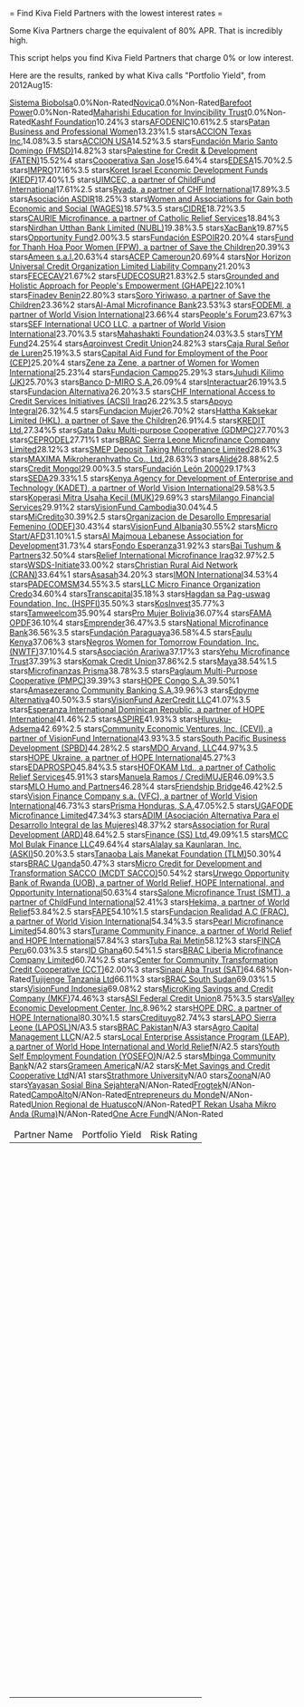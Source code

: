 = Find Kiva Field Partners with the lowest interest rates =

Some Kiva Partners charge the equivalent of 80% APR. That is incredibly high.

This script helps you find Kiva Field Partners that charge 0% or low interest.

Here are the results, ranked by what Kiva calls "Portfolio Yield", from 2012Aug15:

<table>
<thead><td>Partner Name</td><td>Portfolio Yield</td><td>Risk Rating</td></thead>
<tbody>
  <td>
    <tr><a href="http://www.kiva.org/partners/226">Sistema Biobolsa</a></tr>
    <tr>0.0%</tr>
    <tr>Non-Rated</tr>
  </td>
  <td>
    <tr><a href="http://www.kiva.org/partners/225">Novica</a></tr>
    <tr>0.0%</tr>
    <tr>Non-Rated</tr>
  </td>
  <td>
    <tr><a href="http://www.kiva.org/partners/212">Barefoot Power</a></tr>
    <tr>0.0%</tr>
    <tr>Non-Rated</tr>
  </td>
  <td>
    <tr><a href="http://www.kiva.org/partners/211">Maharishi Education for Invincibility Trust</a></tr>
    <tr>0.0%</tr>
    <tr>Non-Rated</tr>
  </td>
  <td>
    <tr><a href="http://www.kiva.org/partners/245">Kashf Foundation</a></tr>
    <tr>10.24%</tr>
    <tr>3 stars</tr>
  </td>
  <td>
    <tr><a href="http://www.kiva.org/partners/98">AFODENIC</a></tr>
    <tr>10.61%</tr>
    <tr>2.5 stars</tr>
  </td>
  <td>
    <tr><a href="http://www.kiva.org/partners/62">Patan Business and Professional Women</a></tr>
    <tr>13.23%</tr>
    <tr>1.5 stars</tr>
  </td>
  <td>
    <tr><a href="http://www.kiva.org/partners/173">ACCION Texas Inc.</a></tr>
    <tr>14.08%</tr>
    <tr>3.5 stars</tr>
  </td>
  <td>
    <tr><a href="http://www.kiva.org/partners/131">ACCION USA</a></tr>
    <tr>14.52%</tr>
    <tr>3.5 stars</tr>
  </td>
  <td>
    <tr><a href="http://www.kiva.org/partners/154">Fundación Mario Santo Domingo (FMSD)</a></tr>
    <tr>14.82%</tr>
    <tr>3 stars</tr>
  </td>
  <td>
    <tr><a href="http://www.kiva.org/partners/80">Palestine for Credit & Development (FATEN)</a></tr>
    <tr>15.52%</tr>
    <tr>4 stars</tr>
  </td>
  <td>
    <tr><a href="http://www.kiva.org/partners/159">Cooperativa San Jose</a></tr>
    <tr>15.64%</tr>
    <tr>4 stars</tr>
  </td>
  <td>
    <tr><a href="http://www.kiva.org/partners/127">EDESA</a></tr>
    <tr>15.70%</tr>
    <tr>2.5 stars</tr>
  </td>
  <td>
    <tr><a href="http://www.kiva.org/partners/48">IMPRO</a></tr>
    <tr>17.16%</tr>
    <tr>3.5 stars</tr>
  </td>
  <td>
    <tr><a href="http://www.kiva.org/partners/175">Koret Israel Economic Development Funds (KIEDF)</a></tr>
    <tr>17.40%</tr>
    <tr>1.5 stars</tr>
  </td>
  <td>
    <tr><a href="http://www.kiva.org/partners/108">UIMCEC, a partner of ChildFund International</a></tr>
    <tr>17.61%</tr>
    <tr>2.5 stars</tr>
  </td>
  <td>
    <tr><a href="http://www.kiva.org/partners/122">Ryada, a partner of CHF International</a></tr>
    <tr>17.89%</tr>
    <tr>3.5 stars</tr>
  </td>
  <td>
    <tr><a href="http://www.kiva.org/partners/113">Asociación ASDIR</a></tr>
    <tr>18.25%</tr>
    <tr>3 stars</tr>
  </td>
  <td>
    <tr><a href="http://www.kiva.org/partners/111">Women and Associations for Gain both Economic and Social (WAGES)</a></tr>
    <tr>18.57%</tr>
    <tr>3.5 stars</tr>
  </td>
  <td>
    <tr><a href="http://www.kiva.org/partners/140">CIDRE</a></tr>
    <tr>18.72%</tr>
    <tr>3.5 stars</tr>
  </td>
  <td>
    <tr><a href="http://www.kiva.org/partners/105">CAURIE Microfinance, a partner of Catholic Relief Services</a></tr>
    <tr>18.84%</tr>
    <tr>3 stars</tr>
  </td>
  <td>
    <tr><a href="http://www.kiva.org/partners/230">Nirdhan Utthan Bank Limited (NUBL)</a></tr>
    <tr>19.38%</tr>
    <tr>3.5 stars</tr>
  </td>
  <td>
    <tr><a href="http://www.kiva.org/partners/116">XacBank</a></tr>
    <tr>19.87%</tr>
    <tr>5 stars</tr>
  </td>
  <td>
    <tr><a href="http://www.kiva.org/partners/132">Opportunity Fund</a></tr>
    <tr>2.00%</tr>
    <tr>3.5 stars</tr>
  </td>
  <td>
    <tr><a href="http://www.kiva.org/partners/137">Fundación ESPOIR</a></tr>
    <tr>20.20%</tr>
    <tr>4 stars</tr>
  </td>
  <td>
    <tr><a href="http://www.kiva.org/partners/121">Fund for Thanh Hoa Poor Women (FPW), a partner of Save the Children</a></tr>
    <tr>20.39%</tr>
    <tr>3 stars</tr>
  </td>
  <td>
    <tr><a href="http://www.kiva.org/partners/115">Ameen s.a.l.</a></tr>
    <tr>20.63%</tr>
    <tr>4 stars</tr>
  </td>
  <td>
    <tr><a href="http://www.kiva.org/partners/217">ACEP Cameroun</a></tr>
    <tr>20.69%</tr>
    <tr>4 stars</tr>
  </td>
  <td>
    <tr><a href="http://www.kiva.org/partners/146">Nor Horizon Universal Credit Organization Limited Liability Company</a></tr>
    <tr>21.20%</tr>
    <tr>3 stars</tr>
  </td>
  <td>
    <tr><a href="http://www.kiva.org/partners/99">FECECAV</a></tr>
    <tr>21.67%</tr>
    <tr>2 stars</tr>
  </td>
  <td>
    <tr><a href="http://www.kiva.org/partners/150">FUDECOSUR</a></tr>
    <tr>21.83%</tr>
    <tr>2.5 stars</tr>
  </td>
  <td>
    <tr><a href="http://www.kiva.org/partners/40">Grounded and Holistic Approach for People's Empowerment (GHAPE)</a></tr>
    <tr>22.10%</tr>
    <tr>1 stars</tr>
  </td>
  <td>
    <tr><a href="http://www.kiva.org/partners/179">Finadev Benin</a></tr>
    <tr>22.80%</tr>
    <tr>3 stars</tr>
  </td>
  <td>
    <tr><a href="http://www.kiva.org/partners/78">Soro Yiriwaso, a partner of Save the Children</a></tr>
    <tr>23.36%</tr>
    <tr>2 stars</tr>
  </td>
  <td>
    <tr><a href="http://www.kiva.org/partners/205">Al-Amal Microfinance Bank</a></tr>
    <tr>23.53%</tr>
    <tr>3 stars</tr>
  </td>
  <td>
    <tr><a href="http://www.kiva.org/partners/188">FODEMI, a partner of World Vision International</a></tr>
    <tr>23.66%</tr>
    <tr>4 stars</tr>
  </td>
  <td>
    <tr><a href="http://www.kiva.org/partners/241">People's Forum</a></tr>
    <tr>23.67%</tr>
    <tr>3 stars</tr>
  </td>
  <td>
    <tr><a href="http://www.kiva.org/partners/169">SEF International UCO LLC, a partner of World Vision International</a></tr>
    <tr>23.70%</tr>
    <tr>3.5 stars</tr>
  </td>
  <td>
    <tr><a href="http://www.kiva.org/partners/242">Mahashakti Foundation</a></tr>
    <tr>24.03%</tr>
    <tr>3.5 stars</tr>
  </td>
  <td>
    <tr><a href="http://www.kiva.org/partners/67">TYM Fund</a></tr>
    <tr>24.25%</tr>
    <tr>4 stars</tr>
  </td>
  <td>
    <tr><a href="http://www.kiva.org/partners/56">Aqroinvest Credit Union</a></tr>
    <tr>24.82%</tr>
    <tr>3 stars</tr>
  </td>
  <td>
    <tr><a href="http://www.kiva.org/partners/139">Caja Rural Señor de Luren</a></tr>
    <tr>25.19%</tr>
    <tr>3.5 stars</tr>
  </td>
  <td>
    <tr><a href="http://www.kiva.org/partners/172">Capital Aid Fund for Employment of the Poor (CEP)</a></tr>
    <tr>25.20%</tr>
    <tr>4 stars</tr>
  </td>
  <td>
    <tr><a href="http://www.kiva.org/partners/101">Zene za Zene, a partner of Women for Women International</a></tr>
    <tr>25.23%</tr>
    <tr>4 stars</tr>
  </td>
  <td>
    <tr><a href="http://www.kiva.org/partners/199">Fundacion Campo</a></tr>
    <tr>25.29%</tr>
    <tr>3 stars</tr>
  </td>
  <td>
    <tr><a href="http://www.kiva.org/partners/156">Juhudi Kilimo (JK)</a></tr>
    <tr>25.70%</tr>
    <tr>3 stars</tr>
  </td>
  <td>
    <tr><a href="http://www.kiva.org/partners/147">Banco D-MIRO S.A.</a></tr>
    <tr>26.09%</tr>
    <tr>4 stars</tr>
  </td>
  <td>
    <tr><a href="http://www.kiva.org/partners/177">Interactuar</a></tr>
    <tr>26.19%</tr>
    <tr>3.5 stars</tr>
  </td>
  <td>
    <tr><a href="http://www.kiva.org/partners/190">Fundacion Alternativa</a></tr>
    <tr>26.20%</tr>
    <tr>3.5 stars</tr>
  </td>
  <td>
    <tr><a href="http://www.kiva.org/partners/166">CHF International Access to Credit Services Initiatives (ACSI) Iraq</a></tr>
    <tr>26.22%</tr>
    <tr>3.5 stars</tr>
  </td>
  <td>
    <tr><a href="http://www.kiva.org/partners/81">Apoyo Integral</a></tr>
    <tr>26.32%</tr>
    <tr>4.5 stars</tr>
  </td>
  <td>
    <tr><a href="http://www.kiva.org/partners/151">Fundacion Mujer</a></tr>
    <tr>26.70%</tr>
    <tr>2 stars</tr>
  </td>
  <td>
    <tr><a href="http://www.kiva.org/partners/106">Hattha Kaksekar Limited (HKL), a partner of Save the Children</a></tr>
    <tr>26.91%</tr>
    <tr>4.5 stars</tr>
  </td>
  <td>
    <tr><a href="http://www.kiva.org/partners/9">KREDIT Ltd.</a></tr>
    <tr>27.34%</tr>
    <tr>5 stars</tr>
  </td>
  <td>
    <tr><a href="http://www.kiva.org/partners/136">Gata Daku Multi-purpose Cooperative (GDMPC)</a></tr>
    <tr>27.70%</tr>
    <tr>3 stars</tr>
  </td>
  <td>
    <tr><a href="http://www.kiva.org/partners/74">CEPRODEL</a></tr>
    <tr>27.71%</tr>
    <tr>1 stars</tr>
  </td>
  <td>
    <tr><a href="http://www.kiva.org/partners/183">BRAC Sierra Leone Microfinance Company Limited</a></tr>
    <tr>28.12%</tr>
    <tr>3 stars</tr>
  </td>
  <td>
    <tr><a href="http://www.kiva.org/partners/138">SMEP Deposit Taking Microfinance Limited</a></tr>
    <tr>28.61%</tr>
    <tr>3 stars</tr>
  </td>
  <td>
    <tr><a href="http://www.kiva.org/partners/61">MAXIMA Mikroheranhvatho Co., Ltd.</a></tr>
    <tr>28.63%</tr>
    <tr>3 stars</tr>
  </td>
  <td>
    <tr><a href="http://www.kiva.org/partners/104">Alidé</a></tr>
    <tr>28.88%</tr>
    <tr>2.5 stars</tr>
  </td>
  <td>
    <tr><a href="http://www.kiva.org/partners/42">Credit Mongol</a></tr>
    <tr>29.00%</tr>
    <tr>3.5 stars</tr>
  </td>
  <td>
    <tr><a href="http://www.kiva.org/partners/96">Fundación León 2000</a></tr>
    <tr>29.17%</tr>
    <tr>3 stars</tr>
  </td>
  <td>
    <tr><a href="http://www.kiva.org/partners/85">SEDA</a></tr>
    <tr>29.33%</tr>
    <tr>1.5 stars</tr>
  </td>
  <td>
    <tr><a href="http://www.kiva.org/partners/133">Kenya Agency for Development of Enterprise and Technology (KADET), a partner of World Vision International</a></tr>
    <tr>29.58%</tr>
    <tr>3.5 stars</tr>
  </td>
  <td>
    <tr><a href="http://www.kiva.org/partners/82">Koperasi  Mitra Usaha Kecil (MUK)</a></tr>
    <tr>29.69%</tr>
    <tr>3 stars</tr>
  </td>
  <td>
    <tr><a href="http://www.kiva.org/partners/203">Milango Financial Services</a></tr>
    <tr>29.91%</tr>
    <tr>2 stars</tr>
  </td>
  <td>
    <tr><a href="http://www.kiva.org/partners/204">VisionFund Cambodia</a></tr>
    <tr>30.04%</tr>
    <tr>4.5 stars</tr>
  </td>
  <td>
    <tr><a href="http://www.kiva.org/partners/176">MiCredito</a></tr>
    <tr>30.39%</tr>
    <tr>2.5 stars</tr>
  </td>
  <td>
    <tr><a href="http://www.kiva.org/partners/201">Organizacion de Desarollo Empresarial Femenino (ODEF)</a></tr>
    <tr>30.43%</tr>
    <tr>4 stars</tr>
  </td>
  <td>
    <tr><a href="http://www.kiva.org/partners/239">VisionFund Albania</a></tr>
    <tr>30.55%</tr>
    <tr>2 stars</tr>
  </td>
  <td>
    <tr><a href="http://www.kiva.org/partners/187">Micro Start/AFD</a></tr>
    <tr>31.10%</tr>
    <tr>1.5 stars</tr>
  </td>
  <td>
    <tr><a href="http://www.kiva.org/partners/77">Al Majmoua Lebanese Association for Development</a></tr>
    <tr>31.73%</tr>
    <tr>4 stars</tr>
  </td>
  <td>
    <tr><a href="http://www.kiva.org/partners/157">Fondo Esperanza</a></tr>
    <tr>31.92%</tr>
    <tr>3 stars</tr>
  </td>
  <td>
    <tr><a href="http://www.kiva.org/partners/171">Bai Tushum & Partners</a></tr>
    <tr>32.50%</tr>
    <tr>4 stars</tr>
  </td>
  <td>
    <tr><a href="http://www.kiva.org/partners/216">Relief International Microfinance Iraq</a></tr>
    <tr>32.97%</tr>
    <tr>2.5 stars</tr>
  </td>
  <td>
    <tr><a href="http://www.kiva.org/partners/238">WSDS-Initiate</a></tr>
    <tr>33.00%</tr>
    <tr>2 stars</tr>
  </td>
  <td>
    <tr><a href="http://www.kiva.org/partners/91">Christian Rural Aid Network (CRAN)</a></tr>
    <tr>33.64%</tr>
    <tr>1 stars</tr>
  </td>
  <td>
    <tr><a href="http://www.kiva.org/partners/60">Asasah</a></tr>
    <tr>34.20%</tr>
    <tr>3 stars</tr>
  </td>
  <td>
    <tr><a href="http://www.kiva.org/partners/100">IMON International</a></tr>
    <tr>34.53%</tr>
    <tr>4 stars</tr>
  </td>
  <td>
    <tr><a href="http://www.kiva.org/partners/167">PADECOMSM</a></tr>
    <tr>34.55%</tr>
    <tr>3.5 stars</tr>
  </td>
  <td>
    <tr><a href="http://www.kiva.org/partners/181">LLC Micro Finance Organization Credo</a></tr>
    <tr>34.60%</tr>
    <tr>4 stars</tr>
  </td>
  <td>
    <tr><a href="http://www.kiva.org/partners/180">Transcapital</a></tr>
    <tr>35.18%</tr>
    <tr>3 stars</tr>
  </td>
  <td>
    <tr><a href="http://www.kiva.org/partners/128">Hagdan sa Pag-uswag Foundation, Inc. (HSPFI)</a></tr>
    <tr>35.50%</tr>
    <tr>3 stars</tr>
  </td>
  <td>
    <tr><a href="http://www.kiva.org/partners/240">KosInvest</a></tr>
    <tr>35.77%</tr>
    <tr>3 stars</tr>
  </td>
  <td>
    <tr><a href="http://www.kiva.org/partners/174">Tamweelcom</a></tr>
    <tr>35.90%</tr>
    <tr>4 stars</tr>
  </td>
  <td>
    <tr><a href="http://www.kiva.org/partners/59">Pro Mujer Bolivia</a></tr>
    <tr>36.07%</tr>
    <tr>4 stars</tr>
  </td>
  <td>
    <tr><a href="http://www.kiva.org/partners/168">FAMA OPDF</a></tr>
    <tr>36.10%</tr>
    <tr>4 stars</tr>
  </td>
  <td>
    <tr><a href="http://www.kiva.org/partners/110">Emprender</a></tr>
    <tr>36.47%</tr>
    <tr>3.5 stars</tr>
  </td>
  <td>
    <tr><a href="http://www.kiva.org/partners/185">National Microfinance Bank</a></tr>
    <tr>36.56%</tr>
    <tr>3.5 stars</tr>
  </td>
  <td>
    <tr><a href="http://www.kiva.org/partners/58">Fundación Paraguaya</a></tr>
    <tr>36.58%</tr>
    <tr>4.5 stars</tr>
  </td>
  <td>
    <tr><a href="http://www.kiva.org/partners/142">Faulu Kenya</a></tr>
    <tr>37.06%</tr>
    <tr>3 stars</tr>
  </td>
  <td>
    <tr><a href="http://www.kiva.org/partners/145">Negros Women for Tomorrow Foundation, Inc. (NWTF)</a></tr>
    <tr>37.10%</tr>
    <tr>4.5 stars</tr>
  </td>
  <td>
    <tr><a href="http://www.kiva.org/partners/119">Asociación Arariwa</a></tr>
    <tr>37.17%</tr>
    <tr>3 stars</tr>
  </td>
  <td>
    <tr><a href="http://www.kiva.org/partners/164">Yehu Microfinance Trust</a></tr>
    <tr>37.39%</tr>
    <tr>3 stars</tr>
  </td>
  <td>
    <tr><a href="http://www.kiva.org/partners/30">Komak Credit Union</a></tr>
    <tr>37.86%</tr>
    <tr>2.5 stars</tr>
  </td>
  <td>
    <tr><a href="http://www.kiva.org/partners/198">Maya</a></tr>
    <tr>38.54%</tr>
    <tr>1.5 stars</tr>
  </td>
  <td>
    <tr><a href="http://www.kiva.org/partners/71">Microfinanzas Prisma</a></tr>
    <tr>38.78%</tr>
    <tr>3.5 stars</tr>
  </td>
  <td>
    <tr><a href="http://www.kiva.org/partners/126">Paglaum Multi-Purpose Cooperative (PMPC)</a></tr>
    <tr>39.39%</tr>
    <tr>3 stars</tr>
  </td>
  <td>
    <tr><a href="http://www.kiva.org/partners/165">HOPE Congo S.A.</a></tr>
    <tr>39.50%</tr>
    <tr>1 stars</tr>
  </td>
  <td>
    <tr><a href="http://www.kiva.org/partners/170">Amasezerano Community Banking S.A.</a></tr>
    <tr>39.96%</tr>
    <tr>3 stars</tr>
  </td>
  <td>
    <tr><a href="http://www.kiva.org/partners/143">Edpyme Alternativa</a></tr>
    <tr>40.50%</tr>
    <tr>3.5 stars</tr>
  </td>
  <td>
    <tr><a href="http://www.kiva.org/partners/207">VisionFund AzerCredit LLC</a></tr>
    <tr>41.07%</tr>
    <tr>3.5 stars</tr>
  </td>
  <td>
    <tr><a href="http://www.kiva.org/partners/44">Esperanza International Dominican Republic, a partner of HOPE International</a></tr>
    <tr>41.46%</tr>
    <tr>2.5 stars</tr>
  </td>
  <td>
    <tr><a href="http://www.kiva.org/partners/220">ASPIRE</a></tr>
    <tr>41.93%</tr>
    <tr>3 stars</tr>
  </td>
  <td>
    <tr><a href="http://www.kiva.org/partners/23">Hluvuku-Adsema</a></tr>
    <tr>42.69%</tr>
    <tr>2.5 stars</tr>
  </td>
  <td>
    <tr><a href="http://www.kiva.org/partners/125">Community Economic Ventures, Inc. (CEVI), a partner of VisionFund International</a></tr>
    <tr>43.93%</tr>
    <tr>3.5 stars</tr>
  </td>
  <td>
    <tr><a href="http://www.kiva.org/partners/15">South Pacific Business Development (SPBD)</a></tr>
    <tr>44.28%</tr>
    <tr>2.5 stars</tr>
  </td>
  <td>
    <tr><a href="http://www.kiva.org/partners/215">MDO Arvand, LLC</a></tr>
    <tr>44.97%</tr>
    <tr>3.5 stars</tr>
  </td>
  <td>
    <tr><a href="http://www.kiva.org/partners/26">HOPE Ukraine, a partner of HOPE International</a></tr>
    <tr>45.27%</tr>
    <tr>3 stars</tr>
  </td>
  <td>
    <tr><a href="http://www.kiva.org/partners/93">EDAPROSPO</a></tr>
    <tr>45.84%</tr>
    <tr>3.5 stars</tr>
  </td>
  <td>
    <tr><a href="http://www.kiva.org/partners/163">HOFOKAM Ltd., a partner of Catholic Relief Services</a></tr>
    <tr>45.91%</tr>
    <tr>3 stars</tr>
  </td>
  <td>
    <tr><a href="http://www.kiva.org/partners/72">Manuela Ramos / CrediMUJER</a></tr>
    <tr>46.09%</tr>
    <tr>3.5 stars</tr>
  </td>
  <td>
    <tr><a href="http://www.kiva.org/partners/63">MLO Humo and Partners</a></tr>
    <tr>46.28%</tr>
    <tr>4 stars</tr>
  </td>
  <td>
    <tr><a href="http://www.kiva.org/partners/55">Friendship Bridge</a></tr>
    <tr>46.42%</tr>
    <tr>2.5 stars</tr>
  </td>
  <td>
    <tr><a href="http://www.kiva.org/partners/117">Vision Finance Company s.a. (VFC), a partner of World Vision International</a></tr>
    <tr>46.73%</tr>
    <tr>3 stars</tr>
  </td>
  <td>
    <tr><a href="http://www.kiva.org/partners/118">Prisma Honduras, S.A.</a></tr>
    <tr>47.05%</tr>
    <tr>2.5 stars</tr>
  </td>
  <td>
    <tr><a href="http://www.kiva.org/partners/222">UGAFODE Microfinance Limited</a></tr>
    <tr>47.34%</tr>
    <tr>3 stars</tr>
  </td>
  <td>
    <tr><a href="http://www.kiva.org/partners/120">ADIM (Asociación Alternativa Para el Desarrollo Integral de las Mujeres)</a></tr>
    <tr>48.37%</tr>
    <tr>2 stars</tr>
  </td>
  <td>
    <tr><a href="http://www.kiva.org/partners/148">Association for Rural Development (ARD)</a></tr>
    <tr>48.64%</tr>
    <tr>2.5 stars</tr>
  </td>
  <td>
    <tr><a href="http://www.kiva.org/partners/206">Finance (SS) Ltd.</a></tr>
    <tr>49.09%</tr>
    <tr>1.5 stars</tr>
  </td>
  <td>
    <tr><a href="http://www.kiva.org/partners/135">MCC Mol Bulak Finance LLC</a></tr>
    <tr>49.64%</tr>
    <tr>4 stars</tr>
  </td>
  <td>
    <tr><a href="http://www.kiva.org/partners/123">Alalay sa Kaunlaran, Inc. (ASKI)</a></tr>
    <tr>50.20%</tr>
    <tr>3.5 stars</tr>
  </td>
  <td>
    <tr><a href="http://www.kiva.org/partners/129">Tanaoba Lais Manekat Foundation (TLM)</a></tr>
    <tr>50.30%</tr>
    <tr>4 stars</tr>
  </td>
  <td>
    <tr><a href="http://www.kiva.org/partners/65">BRAC Uganda</a></tr>
    <tr>50.47%</tr>
    <tr>3 stars</tr>
  </td>
  <td>
    <tr><a href="http://www.kiva.org/partners/112">Micro Credit for Development and Transformation SACCO (MCDT SACCO)</a></tr>
    <tr>50.54%</tr>
    <tr>2 stars</tr>
  </td>
  <td>
    <tr><a href="http://www.kiva.org/partners/161">Urwego Opportunity Bank of Rwanda (UOB), a partner of World Relief, HOPE International, and Opportunity International</a></tr>
    <tr>50.63%</tr>
    <tr>4 stars</tr>
  </td>
  <td>
    <tr><a href="http://www.kiva.org/partners/57">Salone Microfinance Trust (SMT), a partner of ChildFund International</a></tr>
    <tr>52.41%</tr>
    <tr>3 stars</tr>
  </td>
  <td>
    <tr><a href="http://www.kiva.org/partners/160">Hekima, a partner of World Relief</a></tr>
    <tr>53.84%</tr>
    <tr>2.5 stars</tr>
  </td>
  <td>
    <tr><a href="http://www.kiva.org/partners/97">FAPE</a></tr>
    <tr>54.10%</tr>
    <tr>1.5 stars</tr>
  </td>
  <td>
    <tr><a href="http://www.kiva.org/partners/130">Fundacion Realidad A.C (FRAC), a partner of World Vision International</a></tr>
    <tr>54.34%</tr>
    <tr>3.5 stars</tr>
  </td>
  <td>
    <tr><a href="http://www.kiva.org/partners/84">Pearl Microfinance Limited</a></tr>
    <tr>54.80%</tr>
    <tr>3 stars</tr>
  </td>
  <td>
    <tr><a href="http://www.kiva.org/partners/162">Turame Community Finance, a partner of World Relief and HOPE International</a></tr>
    <tr>57.84%</tr>
    <tr>3 stars</tr>
  </td>
  <td>
    <tr><a href="http://www.kiva.org/partners/243">Tuba Rai Metin</a></tr>
    <tr>58.12%</tr>
    <tr>3 stars</tr>
  </td>
  <td>
    <tr><a href="http://www.kiva.org/partners/70">FINCA Peru</a></tr>
    <tr>60.03%</tr>
    <tr>3.5 stars</tr>
  </td>
  <td>
    <tr><a href="http://www.kiva.org/partners/231">ID Ghana</a></tr>
    <tr>60.54%</tr>
    <tr>1.5 stars</tr>
  </td>
  <td>
    <tr><a href="http://www.kiva.org/partners/182">BRAC Liberia Microfinance Company Limited</a></tr>
    <tr>60.74%</tr>
    <tr>2.5 stars</tr>
  </td>
  <td>
    <tr><a href="http://www.kiva.org/partners/144">Center for Community Transformation Credit Cooperative (CCT)</a></tr>
    <tr>62.00%</tr>
    <tr>3 stars</tr>
  </td>
  <td>
    <tr><a href="http://www.kiva.org/partners/88">Sinapi Aba Trust (SAT)</a></tr>
    <tr>64.68%</tr>
    <tr>Non-Rated</tr>
  </td>
  <td>
    <tr><a href="http://www.kiva.org/partners/87">Tujijenge Tanzania Ltd</a></tr>
    <tr>66.11%</tr>
    <tr>3 stars</tr>
  </td>
  <td>
    <tr><a href="http://www.kiva.org/partners/107">BRAC South Sudan</a></tr>
    <tr>69.03%</tr>
    <tr>1.5 stars</tr>
  </td>
  <td>
    <tr><a href="http://www.kiva.org/partners/189">VisionFund Indonesia</a></tr>
    <tr>69.08%</tr>
    <tr>2 stars</tr>
  </td>
  <td>
    <tr><a href="http://www.kiva.org/partners/184">MicroKing Savings and Credit Company (MKF)</a></tr>
    <tr>74.46%</tr>
    <tr>3 stars</tr>
  </td>
  <td>
    <tr><a href="http://www.kiva.org/partners/200">ASI Federal Credit Union</a></tr>
    <tr>8.75%</tr>
    <tr>3.5 stars</tr>
  </td>
  <td>
    <tr><a href="http://www.kiva.org/partners/228">Valley Economic Development Center, Inc.</a></tr>
    <tr>8.96%</tr>
    <tr>2 stars</tr>
  </td>
  <td>
    <tr><a href="http://www.kiva.org/partners/46">HOPE DRC, a partner of HOPE International</a></tr>
    <tr>80.30%</tr>
    <tr>1.5 stars</tr>
  </td>
  <td>
    <tr><a href="http://www.kiva.org/partners/18">Credituyo</a></tr>
    <tr>82.74%</tr>
    <tr>3 stars</tr>
  </td>
  <td>
    <tr><a href="http://www.kiva.org/partners/153">LAPO Sierra Leone (LAPOSL)</a></tr>
    <tr>N/A</tr>
    <tr>3.5 stars</tr>
  </td>
  <td>
    <tr><a href="http://www.kiva.org/partners/247">BRAC Pakistan</a></tr>
    <tr>N/A</tr>
    <tr>3 stars</tr>
  </td>
  <td>
    <tr><a href="http://www.kiva.org/partners/227">Agro Capital Management LLC</a></tr>
    <tr>N/A</tr>
    <tr>2.5 stars</tr>
  </td>
  <td>
    <tr><a href="http://www.kiva.org/partners/141">Local Enterprise Assistance Program (LEAP), a partner of World Hope International and World Relief</a></tr>
    <tr>N/A</tr>
    <tr>2.5 stars</tr>
  </td>
  <td>
    <tr><a href="http://www.kiva.org/partners/10">Youth Self Employment Foundation (YOSEFO)</a></tr>
    <tr>N/A</tr>
    <tr>2.5 stars</tr>
  </td>
  <td>
    <tr><a href="http://www.kiva.org/partners/208">Mbinga Community Bank</a></tr>
    <tr>N/A</tr>
    <tr>2 stars</tr>
  </td>
  <td>
    <tr><a href="http://www.kiva.org/partners/186">Grameen America</a></tr>
    <tr>N/A</tr>
    <tr>2 stars</tr>
  </td>
  <td>
    <tr><a href="http://www.kiva.org/partners/24">K-Met Savings and Credit Cooperative Ltd</a></tr>
    <tr>N/A</tr>
    <tr>1 stars</tr>
  </td>
  <td>
    <tr><a href="http://www.kiva.org/partners/218">Strathmore University</a></tr>
    <tr>N/A</tr>
    <tr>0 stars</tr>
  </td>
  <td>
    <tr><a href="http://www.kiva.org/partners/210">Zoona</a></tr>
    <tr>N/A</tr>
    <tr>0 stars</tr>
  </td>
  <td>
    <tr><a href="http://www.kiva.org/partners/253">Yayasan Sosial Bina Sejahtera</a></tr>
    <tr>N/A</tr>
    <tr>Non-Rated</tr>
  </td>
  <td>
    <tr><a href="http://www.kiva.org/partners/248">Frogtek</a></tr>
    <tr>N/A</tr>
    <tr>Non-Rated</tr>
  </td>
  <td>
    <tr><a href="http://www.kiva.org/partners/244">CampoAlto</a></tr>
    <tr>N/A</tr>
    <tr>Non-Rated</tr>
  </td>
  <td>
    <tr><a href="http://www.kiva.org/partners/229">Entrepreneurs du Monde</a></tr>
    <tr>N/A</tr>
    <tr>Non-Rated</tr>
  </td>
  <td>
    <tr><a href="http://www.kiva.org/partners/224">Union Regional de Huatusco</a></tr>
    <tr>N/A</tr>
    <tr>Non-Rated</tr>
  </td>
  <td>
    <tr><a href="http://www.kiva.org/partners/219">PT Rekan Usaha Mikro Anda (Ruma)</a></tr>
    <tr>N/A</tr>
    <tr>Non-Rated</tr>
  </td>
  <td>
    <tr><a href="http://www.kiva.org/partners/202">One Acre Fund</a></tr>
    <tr>N/A</tr>
    <tr>Non-Rated</tr>
  </td>
</tbody>
</table>
